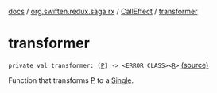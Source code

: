 [docs](../../index.md) / [org.swiften.redux.saga.rx](../index.md) / [CallEffect](index.md) / [transformer](./transformer.md)

# transformer

`private val transformer: (`[`P`](index.md#P)`) -> <ERROR CLASS><`[`R`](index.md#R)`>` [(source)](https://github.com/protoman92/KotlinRedux/tree/master/common/common-rx-saga/src/main/kotlin/org/swiften/redux/saga/rx/CallEffect.kt#L25)

Function that transforms [P](index.md#P) to a [Single](#).

